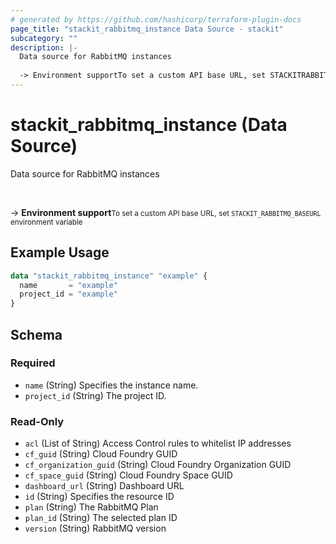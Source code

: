 ```yaml
---
# generated by https://github.com/hashicorp/terraform-plugin-docs
page_title: "stackit_rabbitmq_instance Data Source - stackit"
subcategory: ""
description: |-
  Data source for RabbitMQ instances
  
  -> Environment supportTo set a custom API base URL, set STACKITRABBITMQBASEURL environment variable
---
```


# stackit_rabbitmq_instance (Data Source)

Data source for RabbitMQ instances


<br />

-> __Environment support__<small>To set a custom API base URL, set <code>STACKIT_RABBITMQ_BASEURL</code> environment variable </small>

## Example Usage

```terraform
data "stackit_rabbitmq_instance" "example" {
  name       = "example"
  project_id = "example"
}
```

<!-- schema generated by tfplugindocs -->
## Schema

### Required

- `name` (String) Specifies the instance name.
- `project_id` (String) The project ID.

### Read-Only

- `acl` (List of String) Access Control rules to whitelist IP addresses
- `cf_guid` (String) Cloud Foundry GUID
- `cf_organization_guid` (String) Cloud Foundry Organization GUID
- `cf_space_guid` (String) Cloud Foundry Space GUID
- `dashboard_url` (String) Dashboard URL
- `id` (String) Specifies the resource ID
- `plan` (String) The RabbitMQ Plan
- `plan_id` (String) The selected plan ID
- `version` (String) RabbitMQ version


